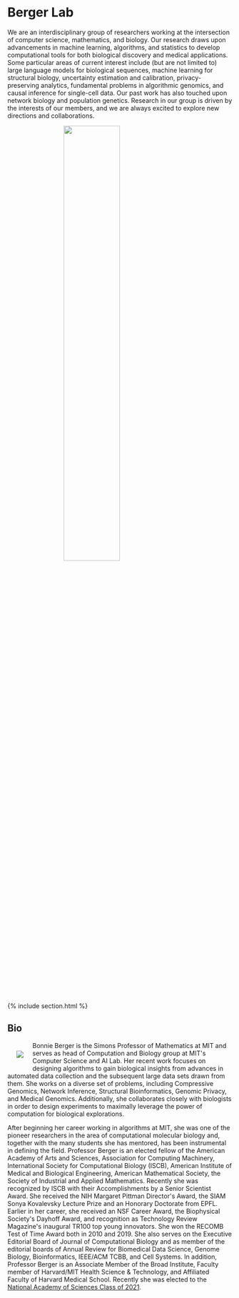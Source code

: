 ---
---

# Berger Lab

We are an interdisciplinary group of researchers working at the intersection of computer science, mathematics, and biology. Our research draws upon advancements in  machine learning, algorithms, and statistics to develop computational tools for both biological discovery and medical applications. Some particular areas of current interest include (but are not limited to) large language models for biological sequences, machine learning for structural biology, uncertainty estimation and calibration, privacy-preserving analytics, fundamental problems in algorithmic genomics, and causal inference for single-cell data. Our past work has also touched upon network biology and population genetics. Research in our group is driven by the interests of our members, and we are always excited to explore new directions and collaborations.

<img src="{{ site.baseurl }}/images/lab_party.jpg" style="display:block;margin-left:auto;margin-right:auto;width:50%">

{% include section.html %}



## Bio

<img src="{{ site.baseurl }}/images/bab_swiss.png" style="float:left;padding:20px">

Bonnie Berger is the Simons Professor of Mathematics at MIT and serves as head of Computation and Biology group at MIT's Computer Science and AI Lab. Her recent work focuses on designing algorithms to gain biological insights from advances in automated data collection and the subsequent large data sets drawn from them. She works on a diverse set of problems, including Compressive Genomics, Network Inference, Structural Bioinformatics, Genomic Privacy, and Medical Genomics. Additionally, she collaborates closely with biologists in order to design experiments to maximally leverage the power of computation for biological explorations.

After beginning her career working in algorithms at MIT, she was one of the pioneer researchers in the area of computational molecular biology and, together with the many students she has mentored, has been instrumental in defining the field. Professor Berger is an elected fellow of the American Academy of Arts and Sciences, Association for Computing Machinery, International Society for Computational Biology (ISCB), American Institute of Medical and Biological Engineering, American Mathematical Society, the Society of Industrial and Applied Mathematics. Recently she was recognized by ISCB with their Accomplishments by a Senior Scientist Award. She received the NIH Margaret Pittman Director's Award, the SIAM Sonya Kovalevsky Lecture Prize and an Honorary Doctorate from EPFL. Earlier in her career, she received an NSF Career Award, the Biophysical Society's Dayhoff Award, and recognition as Technology Review Magazine's inaugural TR100 top young innovators. She won the RECOMB Test of Time Award both in 2010 and 2019. She also serves on the Executive Editorial Board of Journal of Computational Biology and as member of the editorial boards of Annual Review for Biomedical Data Science, Genome Biology, Bioinformatics, IEEE/ACM TCBB, and Cell Systems. In addition, Professor Berger is an Associate Member of the Broad Institute, Faculty member of Harvard/MIT Health Science & Technology, and Affiliated Faculty of Harvard Medical School. Recently she was elected to the [National Academy of Sciences Class of 2021](https://news.mit.edu/2020/three-mit-elected-national-academy-sciences-0501).

<!-- {% capture text %}



{%
  include button.html
  link="research"
  text="See our publications"
  icon="fa-solid fa-arrow-right"
  flip=true
  style="bare"
%}

{% endcapture %}



{% capture text %}

Lorem ipsum dolor sit amet, consectetur adipiscing elit, sed do eiusmod tempor incididunt ut labore et dolore magna aliqua.

{%
  include button.html
  link="projects"
  text="Browse our projects"
  icon="fa-solid fa-arrow-right"
  flip=true
  style="bare"
%}

{% endcapture %}

{%
  include feature.html
  image="images/photo.jpg"
  link="projects"
  title="Our Projects"
  flip=true
  style="bare"
  text=text
%}

{% capture text %}

Lorem ipsum dolor sit amet, consectetur adipiscing elit, sed do eiusmod tempor incididunt ut labore et dolore magna aliqua.

{%
  include button.html
  link="team"
  text="Meet our team"
  icon="fa-solid fa-arrow-right"
  flip=true
  style="bare"
%}

{% endcapture %}

{%
  include feature.html
  image="images/photo.jpg"
  link="team"
  title="Our Team"
  text=text
%} -->
